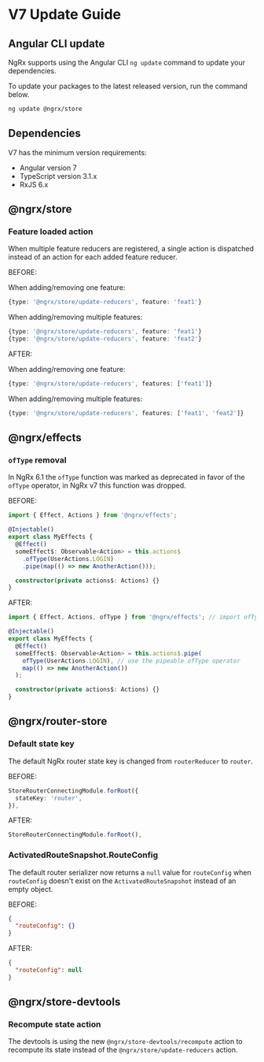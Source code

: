 # V7 Update Guide

## Angular CLI update

NgRx supports using the Angular CLI `ng update` command to update your dependencies.

To update your packages to the latest released version, run the command below.

```sh
ng update @ngrx/store
```

## Dependencies

V7 has the minimum version requirements:

- Angular version 7
- TypeScript version 3.1.x
- RxJS 6.x


## @ngrx/store

### Feature loaded action

When multiple feature reducers are registered, a single action is dispatched instead of an action for each added feature reducer.

BEFORE:

When adding/removing one feature:

```ts
{type: '@ngrx/store/update-reducers', feature: 'feat1'}
```

When adding/removing multiple features:

```ts
{type: '@ngrx/store/update-reducers', feature: 'feat1'}
{type: '@ngrx/store/update-reducers', feature: 'feat2'}
```

AFTER:

When adding/removing one feature:

```ts
{type: '@ngrx/store/update-reducers', features: ['feat1']}
```

When adding/removing multiple features:

```ts
{type: '@ngrx/store/update-reducers', features: ['feat1', 'feat2']}
```

## @ngrx/effects

### `ofType` removal

In NgRx 6.1 the `ofType` function was marked as deprecated in favor of the `ofType` operator, in NgRx v7 this function was dropped.

BEFORE:

```ts
import { Effect, Actions } from '@ngrx/effects';

@Injectable()
export class MyEffects {
  @Effect()
  someEffect$: Observable<Action> = this.actions$
    .ofType(UserActions.LOGIN)
    .pipe(map(() => new AnotherAction()));

  constructor(private actions$: Actions) {}
}
```

AFTER:

```ts
import { Effect, Actions, ofType } from '@ngrx/effects'; // import ofType operator

@Injectable()
export class MyEffects {
  @Effect()
  someEffect$: Observable<Action> = this.actions$.pipe(
    ofType(UserActions.LOGIN), // use the pipeable ofType operator
    map(() => new AnotherAction())
  );

  constructor(private actions$: Actions) {}
}
```

## @ngrx/router-store

### Default state key

The default NgRx router state key is changed from `routerReducer` to `router`.

BEFORE:

```ts
StoreRouterConnectingModule.forRoot({
  stateKey: 'router',
}),
```

AFTER:

```ts
StoreRouterConnectingModule.forRoot(),
```

### ActivatedRouteSnapshot.RouteConfig

The default router serializer now returns a `null` value for `routeConfig` when `routeConfig` doesn't exist on the `ActivatedRouteSnapshot` instead of an empty object.

BEFORE:

```json
{
  "routeConfig": {}
}
```

AFTER:

```json
{
  "routeConfig": null
}
```

## @ngrx/store-devtools

### Recompute state action

The devtools is using the new `@ngrx/store-devtools/recompute` action to recompute its state instead of the `@ngrx/store/update-reducers` action.
